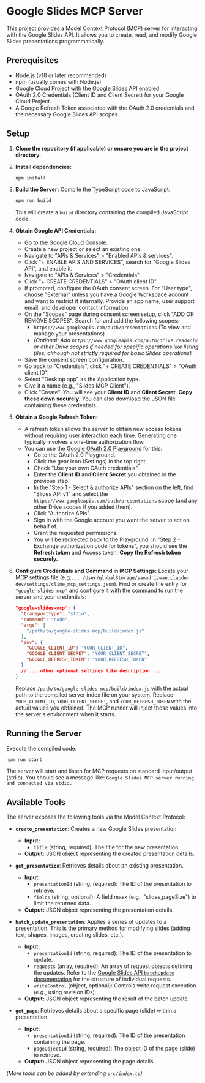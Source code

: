# Google Slides MCP Server

This project provides a Model Context Protocol (MCP) server for interacting with the Google Slides API. It allows you to create, read, and modify Google Slides presentations programmatically.

## Prerequisites

*   Node.js (v18 or later recommended)
*   npm (usually comes with Node.js)
*   Google Cloud Project with the Google Slides API enabled.
*   OAuth 2.0 Credentials (Client ID and Client Secret) for your Google Cloud Project.
*   A Google Refresh Token associated with the OAuth 2.0 credentials and the necessary Google Slides API scopes.

## Setup

1.  **Clone the repository (if applicable) or ensure you are in the project directory.**

2.  **Install dependencies:**
    ```bash
    npm install
    ```

3.  **Build the Server:**
    Compile the TypeScript code to JavaScript:
    ```bash
    npm run build
    ```
    This will create a `build` directory containing the compiled JavaScript code.

4.  **Obtain Google API Credentials:**
    *   Go to the [Google Cloud Console](https://console.cloud.google.com/).
    *   Create a new project or select an existing one.
    *   Navigate to "APIs & Services" > "Enabled APIs & services".
    *   Click "+ ENABLE APIS AND SERVICES", search for "Google Slides API", and enable it.
    *   Navigate to "APIs & Services" > "Credentials".
    *   Click "+ CREATE CREDENTIALS" > "OAuth client ID".
    *   If prompted, configure the OAuth consent screen. For "User type", choose "External" unless you have a Google Workspace account and want to restrict it internally. Provide an app name, user support email, and developer contact information.
    *   On the "Scopes" page during consent screen setup, click "ADD OR REMOVE SCOPES". Search for and add the following scopes:
        *   `https://www.googleapis.com/auth/presentations` (To view and manage your presentations)
        *   *(Optional: Add `https://www.googleapis.com/auth/drive.readonly` or other Drive scopes if needed for specific operations like listing files, although not strictly required for basic Slides operations)*
    *   Save the consent screen configuration.
    *   Go back to "Credentials", click "+ CREATE CREDENTIALS" > "OAuth client ID".
    *   Select "Desktop app" as the Application type.
    *   Give it a name (e.g., "Slides MCP Client").
    *   Click "Create". You will see your **Client ID** and **Client Secret**. **Copy these down securely.** You can also download the JSON file containing these credentials.

5.  **Obtain a Google Refresh Token:**
    *   A refresh token allows the server to obtain new access tokens without requiring user interaction each time. Generating one typically involves a one-time authorization flow.
    *   You can use the [Google OAuth 2.0 Playground](https://developers.google.com/oauthplayground/) for this:
        *   Go to the OAuth 2.0 Playground.
        *   Click the gear icon (Settings) in the top right.
        *   Check "Use your own OAuth credentials".
        *   Enter the **Client ID** and **Client Secret** you obtained in the previous step.
        *   In the "Step 1 - Select & authorize APIs" section on the left, find "Slides API v1" and select the `https://www.googleapis.com/auth/presentations` scope (and any other Drive scopes if you added them).
        *   Click "Authorize APIs".
        *   Sign in with the Google account you want the server to act on behalf of.
        *   Grant the requested permissions.
        *   You will be redirected back to the Playground. In "Step 2 - Exchange authorization code for tokens", you should see the **Refresh token** and Access token. **Copy the Refresh token securely.**

6.  **Configure Credentials and Command in MCP Settings:**
    Locate your MCP settings file (e.g., `.../User/globalStorage/saoudrizwan.claude-dev/settings/cline_mcp_settings.json`). Find or create the entry for `"google-slides-mcp"` and configure it with the command to run the server and your credentials:
    ```json
    "google-slides-mcp": {
      "transportType": "stdio",
      "command": "node",
      "args": [
        "/path/to/google-slides-mcp/build/index.js"
      ],
      "env": {
        "GOOGLE_CLIENT_ID": "YOUR_CLIENT_ID",
        "GOOGLE_CLIENT_SECRET": "YOUR_CLIENT_SECRET",
        "GOOGLE_REFRESH_TOKEN": "YOUR_REFRESH_TOKEN"
      }
      // ... other optional settings like description ...
    }
    ```
    Replace `/path/to/google-slides-mcp/build/index.js` with the actual path to the compiled server index file on your system. Replace `YOUR_CLIENT_ID`, `YOUR_CLIENT_SECRET`, and `YOUR_REFRESH_TOKEN` with the actual values you obtained. The MCP runner will inject these values into the server's environment when it starts.

## Running the Server

Execute the compiled code:

```bash
npm run start
```

The server will start and listen for MCP requests on standard input/output (stdio). You should see a message like: `Google Slides MCP server running and connected via stdio.`

## Available Tools

The server exposes the following tools via the Model Context Protocol:

*   **`create_presentation`**: Creates a new Google Slides presentation.
    *   **Input:**
        *   `title` (string, required): The title for the new presentation.
    *   **Output:** JSON object representing the created presentation details.

*   **`get_presentation`**: Retrieves details about an existing presentation.
    *   **Input:**
        *   `presentationId` (string, required): The ID of the presentation to retrieve.
        *   `fields` (string, optional): A field mask (e.g., "slides,pageSize") to limit the returned data.
    *   **Output:** JSON object representing the presentation details.

*   **`batch_update_presentation`**: Applies a series of updates to a presentation. This is the primary method for modifying slides (adding text, shapes, images, creating slides, etc.).
    *   **Input:**
        *   `presentationId` (string, required): The ID of the presentation to update.
        *   `requests` (array, required): An array of request objects defining the updates. Refer to the [Google Slides API `batchUpdate` documentation](https://developers.google.com/slides/api/reference/rest/v1/presentations/batchUpdate#requestbody) for the structure of individual requests.
        *   `writeControl` (object, optional): Controls write request execution (e.g., using revision IDs).
    *   **Output:** JSON object representing the result of the batch update.

*   **`get_page`**: Retrieves details about a specific page (slide) within a presentation.
    *   **Input:**
        *   `presentationId` (string, required): The ID of the presentation containing the page.
        *   `pageObjectId` (string, required): The object ID of the page (slide) to retrieve.
    *   **Output:** JSON object representing the page details.

*(More tools can be added by extending `src/index.ts`)*
